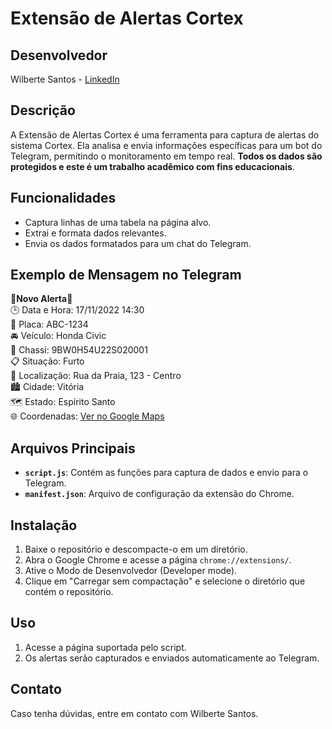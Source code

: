 # Extensão de Alertas Cortex

## Desenvolvedor
Wilberte Santos - [LinkedIn](https://www.linkedin.com/in/wilberte-leite-dos-santos-49061493/)

## Descrição
A Extensão de Alertas Cortex é uma ferramenta para captura de alertas do sistema Cortex. Ela analisa e envia informações específicas para um bot do Telegram, permitindo o monitoramento em tempo real. **Todos os dados são protegidos e este é um trabalho acadêmico com fins educacionais**.

## Funcionalidades
- Captura linhas de uma tabela na página alvo.
- Extrai e formata dados relevantes.
- Envia os dados formatados para um chat do Telegram.

## Exemplo de Mensagem no Telegram
🚨**Novo Alerta**🚨<br>
🕒 Data e Hora: 17/11/2022 14:30<br>
🚗 Placa: ABC-1234<br>
🚘 Veículo: Honda Civic<br>
🔎 Chassi: 9BW0H54U22S020001<br>
📋 Situação: Furto<br>
📍 Localização: Rua da Praia, 123 - Centro<br>
🏙️ Cidade: Vitória<br>🗺️ Estado: Espírito Santo<br>
🌐 Coordenadas: [Ver no Google Maps](https://www.google.com/maps/@-20.320567,-40.2921897,15z)

## Arquivos Principais
- **`script.js`**: Contém as funções para captura de dados e envio para o Telegram.
- **`manifest.json`**: Arquivo de configuração da extensão do Chrome.

## Instalação
1. Baixe o repositório e descompacte-o em um diretório.
2. Abra o Google Chrome e acesse a página `chrome://extensions/`.
3. Ative o Modo de Desenvolvedor (Developer mode).
4. Clique em "Carregar sem compactação" e selecione o diretório que contém o repositório.

## Uso
1. Acesse a página suportada pelo script.
2. Os alertas serão capturados e enviados automaticamente ao Telegram.

## Contato
Caso tenha dúvidas, entre em contato com Wilberte Santos.

